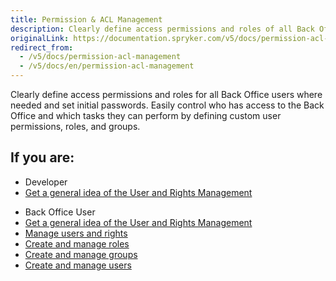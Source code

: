 ```yaml
---
title: Permission & ACL Management
description: Clearly define access permissions and roles of all Back Office users where needed and set initial passwords.
originalLink: https://documentation.spryker.com/v5/docs/permission-acl-management
redirect_from:
  - /v5/docs/permission-acl-management
  - /v5/docs/en/permission-acl-management
---
```


Clearly define access permissions and roles for all Back Office users where needed and set initial passwords. Easily control who has access to the Back Office and which tasks they can perform by defining custom user permissions, roles, and groups.

## If you are:

<div class="mr-container">
    <div class="mr-list-container">
        <!-- col1 -->
        <div class="mr-col">
            <ul class="mr-list mr-list-green">
                <li class="mr-title">Developer</li>
                <li><a href="https://documentation.spryker.com/docs/en/user-and-rights-management#acl-configuration" class="mr-link">Get a general idea of the User and Rights Management</a></li>
                <!--<li><a href="https://documentation.spryker.com/docs/en/db-schema-zed-administration#zed-users-and-acl" class="mr-link">Learn the Zed Users and ACL database schema</a></li>-->
            </ul>
        </div>
  <!-- col2 -->
        <div class="mr-col">
            <ul class="mr-list mr-list-blue">
                <li class="mr-title"> Back Office User</li>
                  <li><a href="https://documentation.spryker.com/docs/en/user-and-rights-management#acl-configuration" class="mr-link">Get a general idea of the User and Rights Management</a></li>
                <li><a href="https://documentation.spryker.com/docs/en/user-and-rights-management" class="mr-link">Manage users and rights</a></li>
                <li><a href="https://documentation.spryker.com/docs/en/managing-roles" class="mr-link">Create and manage roles</a></li>
                <li><a href="https://documentation.spryker.com/docs/en/managing-groups" class="mr-link">Create and manage groups</a></li>
                <li><a href="https://documentation.spryker.com/docs/en/managing-users" class="mr-link">Create and manage users</a></li>
            </ul>
        </div>
 </div>
</div>

